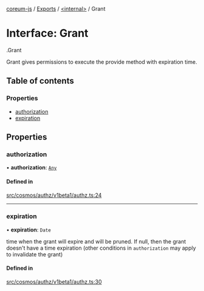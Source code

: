 [coreum-js](../README.md) / [Exports](../modules.md) / [<internal\>](../modules/internal_.md) / Grant

# Interface: Grant

[<internal>](../modules/internal_.md).Grant

Grant gives permissions to execute
the provide method with expiration time.

## Table of contents

### Properties

- [authorization](internal_.Grant.md#authorization)
- [expiration](internal_.Grant.md#expiration)

## Properties

### authorization

• **authorization**: [`Any`](../modules/internal_.md#any)

#### Defined in

[src/cosmos/authz/v1beta1/authz.ts:24](https://github.com/PulsaraIO/coreum-js/blob/63824e3/src/cosmos/authz/v1beta1/authz.ts#L24)

___

### expiration

• **expiration**: `Date`

time when the grant will expire and will be pruned. If null, then the grant
doesn't have a time expiration (other conditions  in `authorization`
may apply to invalidate the grant)

#### Defined in

[src/cosmos/authz/v1beta1/authz.ts:30](https://github.com/PulsaraIO/coreum-js/blob/63824e3/src/cosmos/authz/v1beta1/authz.ts#L30)
